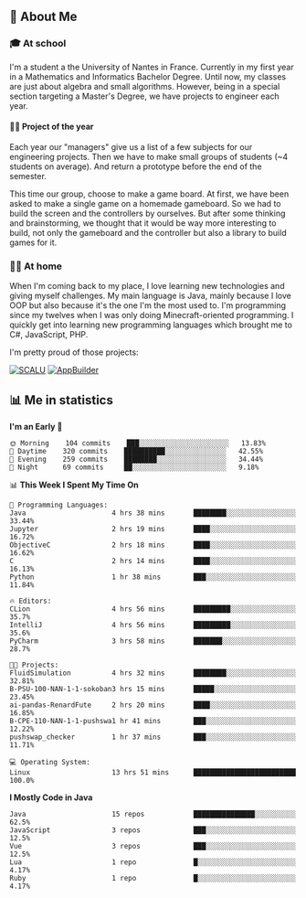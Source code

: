 ## 👀 About Me

### 🎓 At school

I'm a student a the University of Nantes in France. Currently in my first year in a Mathematics and Informatics Bachelor Degree. Until now, my classes are just about algebra and small algorithms. However, being in a special section targeting a Master's Degree, we have projects to engineer each year. 

#### 🔧🔬 Project of the year

Each year our "managers" give us a list of a few subjects for our engineering projects. Then we have to make small groups of students (~4 students on average). And return a prototype before the end of the semester.

This time our group, choose to make a game board. At first, we have been asked to make a single game on a homemade gameboard. So we had to build the screen and the controllers by ourselves. 
But after some thinking and brainstorming, we thought that it would be way more interesting to build, not only the gameboard and the controller but also a library to build games for it.

### 👨‍💻 At home

When I'm coming back to my place, I love learning new technologies and giving myself challenges. My main language is Java, mainly because I love OOP but also because it's the one I'm the most used to. I'm programming since my twelves when I was only doing Minecraft-oriented programming.  I quickly get into learning new programming languages which brought me to C#, JavaScript, PHP. 

I'm pretty proud of those projects:

[![SCALU](https://github-readme-stats.vercel.app/api/pin?username=renardfute&repo=SCALU)](https://github.com/renardfute/scalu)
[![AppBuilder](https://github-readme-stats.vercel.app/api/pin?username=pulsedev2&repo=AppBuilder)](https://github.com/pulsedev2/AppBuilder)

## 📊 Me in statistics
<!--START_SECTION:waka-->
**I'm an Early 🐤** 

```text
🌞 Morning    104 commits    ███░░░░░░░░░░░░░░░░░░░░░░   13.83% 
🌆 Daytime    320 commits    ██████████░░░░░░░░░░░░░░░   42.55% 
🌃 Evening    259 commits    ████████░░░░░░░░░░░░░░░░░   34.44% 
🌙 Night      69 commits     ██░░░░░░░░░░░░░░░░░░░░░░░   9.18%

```


📊 **This Week I Spent My Time On** 

```text
💬 Programming Languages: 
Java                     4 hrs 38 mins       ████████░░░░░░░░░░░░░░░░░   33.44% 
Jupyter                  2 hrs 19 mins       ████░░░░░░░░░░░░░░░░░░░░░   16.72% 
ObjectiveC               2 hrs 18 mins       ████░░░░░░░░░░░░░░░░░░░░░   16.62% 
C                        2 hrs 14 mins       ████░░░░░░░░░░░░░░░░░░░░░   16.13% 
Python                   1 hr 38 mins        ███░░░░░░░░░░░░░░░░░░░░░░   11.84%

🔥 Editors: 
CLion                    4 hrs 56 mins       █████████░░░░░░░░░░░░░░░░   35.7% 
IntelliJ                 4 hrs 56 mins       █████████░░░░░░░░░░░░░░░░   35.6% 
PyCharm                  3 hrs 58 mins       ███████░░░░░░░░░░░░░░░░░░   28.7%

🐱‍💻 Projects: 
FluidSimulation          4 hrs 32 mins       ████████░░░░░░░░░░░░░░░░░   32.81% 
B-PSU-100-NAN-1-1-sokoban3 hrs 15 mins       █████░░░░░░░░░░░░░░░░░░░░   23.45% 
ai-pandas-RenardFute     2 hrs 20 mins       ████░░░░░░░░░░░░░░░░░░░░░   16.85% 
B-CPE-110-NAN-1-1-pushswa1 hr 41 mins        ███░░░░░░░░░░░░░░░░░░░░░░   12.22% 
pushswap_checker         1 hr 37 mins        ███░░░░░░░░░░░░░░░░░░░░░░   11.71%

💻 Operating System: 
Linux                    13 hrs 51 mins      █████████████████████████   100.0%

```

**I Mostly Code in Java** 

```text
Java                     15 repos            ███████████████░░░░░░░░░░   62.5% 
JavaScript               3 repos             ███░░░░░░░░░░░░░░░░░░░░░░   12.5% 
Vue                      3 repos             ███░░░░░░░░░░░░░░░░░░░░░░   12.5% 
Lua                      1 repo              █░░░░░░░░░░░░░░░░░░░░░░░░   4.17% 
Ruby                     1 repo              █░░░░░░░░░░░░░░░░░░░░░░░░   4.17%

```



<!--END_SECTION:waka-->
